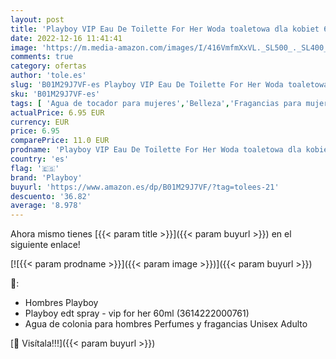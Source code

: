 ```yaml
---
layout: post
title: 'Playboy VIP Eau De Toilette For Her Woda toaletowa dla kobiet 60ml'
date: 2022-12-16 11:41:41
image: 'https://m.media-amazon.com/images/I/416VmfmXxVL._SL500_._SL400_.jpg'
comments: true
category: ofertas
author: 'tole.es'
slug: 'B01M29J7VF-es Playboy VIP Eau De Toilette For Her Woda toaletowa dla...'
sku: 'B01M29J7VF-es'
tags: [ 'Agua de tocador para mujeres','Belleza','Fragancias para mujeres','Perfumes y fragancias','de','eau','playboy','toilette','🇪🇸', ]
actualPrice: 6.95 EUR
currency: EUR
price: 6.95
comparePrice: 11.0 EUR
prodname: 'Playboy VIP Eau De Toilette For Her Woda toaletowa dla kobiet 60ml'
country: 'es'
flag: '🇪🇸'
brand: 'Playboy'
buyurl: 'https://www.amazon.es/dp/B01M29J7VF/?tag=tolees-21'
descuento: '36.82'
average: '8.978'
---
```


Ahora mismo tienes [{{< param title >}}]({{< param buyurl >}}) en el siguiente enlace!

[![{{< param prodname >}}]({{< param image >}})]({{< param buyurl >}})

🔎:

- Hombres Playboy
- Playboy edt spray - vip for her 60ml (3614222000761)
- Agua de colonia para hombres Perfumes y fragancias Unisex Adulto

[🛒 Visítala!!!]({{< param buyurl >}})

